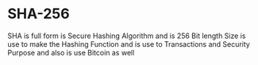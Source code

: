 # SHA-256
SHA is full form is Secure Hashing Algorithm and is 256 Bit length Size is use to make the Hashing Function and is use to Transactions and Security Purpose and also is use Bitcoin as well  
